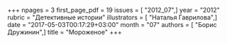 +++
npages = 3
first_page_pdf = 19
issues = [ "2012_07",]
year = "2012"
rubric = "Детективные истории"
illustrators = [ "Наталья Гаврилова",]
date = "2017-05-03T00:17:29+03:00"
month = "07"
authors = [ "Борис Дружинин",]
title = "Мороженое"
+++
